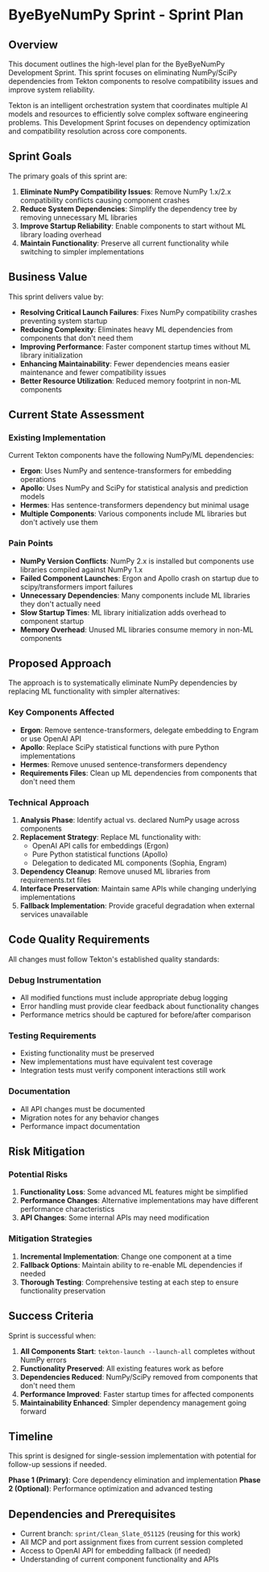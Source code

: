 # ByeByeNumPy Sprint - Sprint Plan

## Overview

This document outlines the high-level plan for the ByeByeNumPy Development Sprint. This sprint focuses on eliminating NumPy/SciPy dependencies from Tekton components to resolve compatibility issues and improve system reliability.

Tekton is an intelligent orchestration system that coordinates multiple AI models and resources to efficiently solve complex software engineering problems. This Development Sprint focuses on dependency optimization and compatibility resolution across core components.

## Sprint Goals

The primary goals of this sprint are:

1. **Eliminate NumPy Compatibility Issues**: Remove NumPy 1.x/2.x compatibility conflicts causing component crashes
2. **Reduce System Dependencies**: Simplify the dependency tree by removing unnecessary ML libraries
3. **Improve Startup Reliability**: Enable components to start without ML library loading overhead
4. **Maintain Functionality**: Preserve all current functionality while switching to simpler implementations

## Business Value

This sprint delivers value by:

- **Resolving Critical Launch Failures**: Fixes NumPy compatibility crashes preventing system startup
- **Reducing Complexity**: Eliminates heavy ML dependencies from components that don't need them
- **Improving Performance**: Faster component startup times without ML library initialization
- **Enhancing Maintainability**: Fewer dependencies means easier maintenance and fewer compatibility issues
- **Better Resource Utilization**: Reduced memory footprint in non-ML components

## Current State Assessment

### Existing Implementation

Current Tekton components have the following NumPy/ML dependencies:

- **Ergon**: Uses NumPy and sentence-transformers for embedding operations
- **Apollo**: Uses NumPy and SciPy for statistical analysis and prediction models
- **Hermes**: Has sentence-transformers dependency but minimal usage
- **Multiple Components**: Various components include ML libraries but don't actively use them

### Pain Points

- **NumPy Version Conflicts**: NumPy 2.x is installed but components use libraries compiled against NumPy 1.x
- **Failed Component Launches**: Ergon and Apollo crash on startup due to scipy/transformers import failures
- **Unnecessary Dependencies**: Many components include ML libraries they don't actually need
- **Slow Startup Times**: ML library initialization adds overhead to component startup
- **Memory Overhead**: Unused ML libraries consume memory in non-ML components

## Proposed Approach

The approach is to systematically eliminate NumPy dependencies by replacing ML functionality with simpler alternatives:

### Key Components Affected

- **Ergon**: Remove sentence-transformers, delegate embedding to Engram or use OpenAI API
- **Apollo**: Replace SciPy statistical functions with pure Python implementations
- **Hermes**: Remove unused sentence-transformers dependency
- **Requirements Files**: Clean up ML dependencies from components that don't need them

### Technical Approach

1. **Analysis Phase**: Identify actual vs. declared NumPy usage across components
2. **Replacement Strategy**: Replace ML functionality with:
   - OpenAI API calls for embeddings (Ergon)
   - Pure Python statistical functions (Apollo)
   - Delegation to dedicated ML components (Sophia, Engram)
3. **Dependency Cleanup**: Remove unused ML libraries from requirements.txt files
4. **Interface Preservation**: Maintain same APIs while changing underlying implementations
5. **Fallback Implementation**: Provide graceful degradation when external services unavailable

## Code Quality Requirements

All changes must follow Tekton's established quality standards:

### Debug Instrumentation
- All modified functions must include appropriate debug logging
- Error handling must provide clear feedback about functionality changes
- Performance metrics should be captured for before/after comparison

### Testing Requirements
- Existing functionality must be preserved
- New implementations must have equivalent test coverage
- Integration tests must verify component interactions still work

### Documentation
- All API changes must be documented
- Migration notes for any behavior changes
- Performance impact documentation

## Risk Mitigation

### Potential Risks
1. **Functionality Loss**: Some advanced ML features might be simplified
2. **Performance Changes**: Alternative implementations may have different performance characteristics
3. **API Changes**: Some internal APIs may need modification

### Mitigation Strategies
1. **Incremental Implementation**: Change one component at a time
2. **Fallback Options**: Maintain ability to re-enable ML dependencies if needed
3. **Thorough Testing**: Comprehensive testing at each step to ensure functionality preservation

## Success Criteria

Sprint is successful when:

1. **All Components Start**: `tekton-launch --launch-all` completes without NumPy errors
2. **Functionality Preserved**: All existing features work as before
3. **Dependencies Reduced**: NumPy/SciPy removed from components that don't need them
4. **Performance Improved**: Faster startup times for affected components
5. **Maintainability Enhanced**: Simpler dependency management going forward

## Timeline

This sprint is designed for single-session implementation with potential for follow-up sessions if needed.

**Phase 1 (Primary)**: Core dependency elimination and implementation
**Phase 2 (Optional)**: Performance optimization and advanced testing

## Dependencies and Prerequisites

- Current branch: `sprint/Clean_Slate_051125` (reusing for this work)
- All MCP and port assignment fixes from current session completed
- Access to OpenAI API for embedding fallback (if needed)
- Understanding of current component functionality and APIs